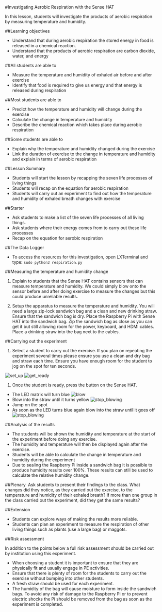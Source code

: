 #Investigating Aerobic Respiration with the Sense HAT

In this lesson, students will investigate the products of aerobic respiration by measuring temperature and humidity.

##Learning objectives

- Understand that during aerobic respiration the stored energy in food is released in a chemical reaction.
- Understand that the products of aerobic respiration are carbon dioxide, water, and energy

##All students are able to

- Measure the temperature and humidity of exhaled air before and after exercise
- Identify that food is required to give us energy and that energy is released during respiration

##Most students are able to

- Predict how the temperature and humidity will change during the exercise
- Calculate the change in temperature and humidity
- Describe the chemical reaction which takes place during aerobic respiration

##Some students are able to

- Explain why the temperature and humidity changed during the exercise
- Link the duration of exercise to the change in temperature and humidity and explain in terms of aerobic respiration

##Lesson Summary

- Students will start the lesson by recapping the seven life processes of living things
- Students will recap on the equation for aerobic respiration
- Students will carry out an experiment to find out how the temperature and humidity of exhaled breath changes with exercise

##Starter

- Ask students to make a list of the seven life processes of all living things. 
- Ask students where their energy comes from to carry out these life processes
- Recap on the equation for aerobic respiration

##The Data Logger

- To access the resources for this investigation, open LXTerminal and type: `sudo python3 respiration.py` 

##Measuring the temperature and humidity change

1. Explain to students that the Sense HAT contains sensors that can measure temperature and humidity. We could simply blow onto the sensor before and after doing exercise to measure the changes but this could produce unreliable results.

1. Setup the apparatus to measure the temperature and humidity. You will need a large zip-lock sandwich bag and a clean and new drinking straw. Ensure that the sandwich bag is dry. Place the Raspberry Pi with Sense HAT into the sandwich bag. Zip the sandwich bag as close as you can get it but still allowing room for the power, keyboard, and HDMI cables. Place a drinking straw into the bag next to the cables.

##Carrying out the experiment

1. Select a student to carry out the exercise. If you plan on repeating the experiment several times please ensure you use a clean and dry bag and straw each time. Ensure you have enough room for the student to jog on the spot for ten seconds.

  ![set_up](images/respiration_1.png)
  ![get_ready](images/respiration_2.png)

1. Once the student is ready, press the button on the Sense HAT.

  - The LED matrix will turn blue
  ![blow](images/respiration_3.png)
  - Blow into the straw until it turns yellow
  ![stop_blowing](images/respiration_4.png)
  - Jump on the spot 
  - As soon as the LED turns blue again blow into the straw until it goes off
  ![stop_blowing](images/respiration_5.png)

##Analysis of the results

- The students will be shown the humidity and temperature at the start of the experiment before doing any exercise.
- The humidity and temperature will then be displayed again after the exercise.
- Students will be able to calculate the change in temperature and humidity during the experiment
- Due to sealing the Raspberry Pi inside a sandwich bag it is possible to produce humidity results over 100%. These results can still be used to calculate the relative humidity change.


##Plenary 
Ask students to present their findings to the class. What changes did they notice, as they carried out the exercise, to the temperature and humidity of their exhaled breath? If more than one group in the class carried out the experiment, did they get the same results?

##Extension

- Students can explore ways of making the results more reliable.
- Students can plan an experiment to measure the respiration of other living things such as plants (use a large bag) or maggots. 

##Risk assessment

In addition to the points below a full risk assessment should be carried out by institution using this experiment.

- When choosing a student it is important to ensure that they are physically fit and usually engage in PE activities.
- Ensure that there is plenty of room for the students to carry out the exercise without bumping into other students.
- A fresh straw should be used for each experiment.
- The humidity of the bag will cause moisture to form inside the sandwich bags. To avoid any risk of damage to the Raspberry Pi or to prevent electric shocks the Pi should be removed from the bag as soon as the experiment is completed.

